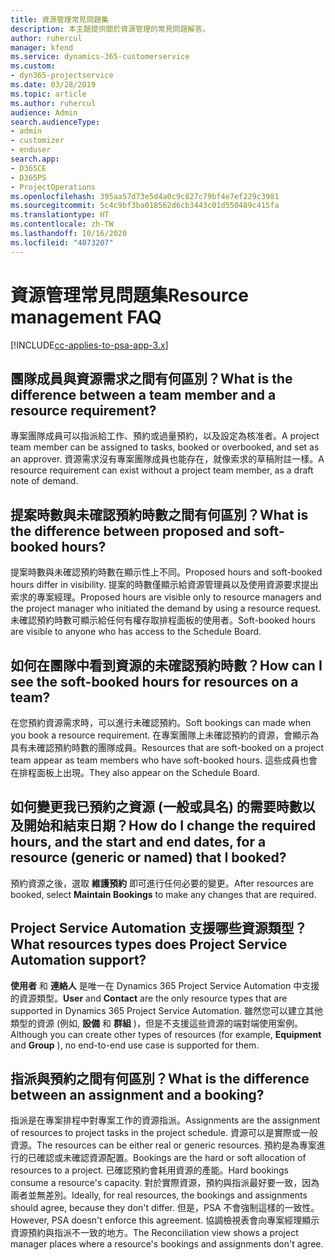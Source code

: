 ```yaml
---
title: 資源管理常見問題集
description: 本主題提供關於資源管理的常見問題解答。
author: ruhercul
manager: kfend
ms.service: dynamics-365-customerservice
ms.custom:
- dyn365-projectservice
ms.date: 03/28/2019
ms.topic: article
ms.author: ruhercul
audience: Admin
search.audienceType:
- admin
- customizer
- enduser
search.app:
- D365CE
- D365PS
- ProjectOperations
ms.openlocfilehash: 395aa57d73e5d4a0c9c827c79bf4e7ef229c3981
ms.sourcegitcommit: 5c4c9bf3ba018562d6cb3443c01d550489c415fa
ms.translationtype: HT
ms.contentlocale: zh-TW
ms.lasthandoff: 10/16/2020
ms.locfileid: "4073207"
---
```

# <a name="resource-management-faq"></a><span data-ttu-id="5fb6b-103">資源管理常見問題集</span><span class="sxs-lookup"><span data-stu-id="5fb6b-103">Resource management FAQ</span></span>

[!INCLUDE[cc-applies-to-psa-app-3.x](../includes/cc-applies-to-psa-app-3x.md)]

## <a name="what-is-the-difference-between-a-team-member-and-a-resource-requirement"></a><span data-ttu-id="5fb6b-104">團隊成員與資源需求之間有何區別？</span><span class="sxs-lookup"><span data-stu-id="5fb6b-104">What is the difference between a team member and a resource requirement?</span></span>

<span data-ttu-id="5fb6b-105">專案團隊成員可以指派給工作、預約或過量預約，以及設定為核准者。</span><span class="sxs-lookup"><span data-stu-id="5fb6b-105">A project team member can be assigned to tasks, booked or overbooked, and set as an approver.</span></span> <span data-ttu-id="5fb6b-106">資源需求沒有專案團隊成員也能存在，就像索求的草稿附註一樣。</span><span class="sxs-lookup"><span data-stu-id="5fb6b-106">A resource requirement can exist without a project team member, as a draft note of demand.</span></span> 

## <a name="what-is-the-difference-between-proposed-and-soft-booked-hours"></a><span data-ttu-id="5fb6b-107">提案時數與未確認預約時數之間有何區別？</span><span class="sxs-lookup"><span data-stu-id="5fb6b-107">What is the difference between proposed and soft-booked hours?</span></span>

<span data-ttu-id="5fb6b-108">提案時數與未確認預約時數在顯示性上不同。</span><span class="sxs-lookup"><span data-stu-id="5fb6b-108">Proposed hours and soft-booked hours differ in visibility.</span></span> <span data-ttu-id="5fb6b-109">提案的時數僅顯示給資源管理員以及使用資源要求提出索求的專案經理。</span><span class="sxs-lookup"><span data-stu-id="5fb6b-109">Proposed hours are visible only to resource managers and the project manager who initiated the demand by using a resource request.</span></span> <span data-ttu-id="5fb6b-110">未確認預約時數可顯示給任何有權存取排程面板的使用者。</span><span class="sxs-lookup"><span data-stu-id="5fb6b-110">Soft-booked hours are visible to anyone who has access to the Schedule Board.</span></span>

## <a name="how-can-i-see-the-soft-booked-hours-for-resources-on-a-team"></a><span data-ttu-id="5fb6b-111">如何在團隊中看到資源的未確認預約時數？</span><span class="sxs-lookup"><span data-stu-id="5fb6b-111">How can I see the soft-booked hours for resources on a team?</span></span>

<span data-ttu-id="5fb6b-112">在您預約資源需求時，可以進行未確認預約。</span><span class="sxs-lookup"><span data-stu-id="5fb6b-112">Soft bookings can made when you book a resource requirement.</span></span> <span data-ttu-id="5fb6b-113">在專案團隊上未確認預約的資源，會顯示為具有未確認預約時數的團隊成員。</span><span class="sxs-lookup"><span data-stu-id="5fb6b-113">Resources that are soft-booked on a project team appear as team members who have soft-booked hours.</span></span> <span data-ttu-id="5fb6b-114">這些成員也會在排程面板上出現。</span><span class="sxs-lookup"><span data-stu-id="5fb6b-114">They also appear on the Schedule Board.</span></span>

## <a name="how-do-i-change-the-required-hours-and-the-start-and-end-dates-for-a-resource-generic-or-named-that-i-booked"></a><span data-ttu-id="5fb6b-115">如何變更我已預約之資源 (一般或具名) 的需要時數以及開始和結束日期？</span><span class="sxs-lookup"><span data-stu-id="5fb6b-115">How do I change the required hours, and the start and end dates, for a resource (generic or named) that I booked?</span></span>

<span data-ttu-id="5fb6b-116">預約資源之後，選取 **維護預約** 即可進行任何必要的變更。</span><span class="sxs-lookup"><span data-stu-id="5fb6b-116">After resources are booked, select **Maintain Bookings** to make any changes that are required.</span></span>

## <a name="what-resources-types-does-project-service-automation-support"></a><span data-ttu-id="5fb6b-117">Project Service Automation 支援哪些資源類型？</span><span class="sxs-lookup"><span data-stu-id="5fb6b-117">What resources types does Project Service Automation support?</span></span>

<span data-ttu-id="5fb6b-118">**使用者** 和 **連絡人** 是唯一在 Dynamics 365 Project Service Automation 中支援的資源類型。</span><span class="sxs-lookup"><span data-stu-id="5fb6b-118">**User** and **Contact** are the only resource types that are supported in Dynamics 365 Project Service Automation.</span></span> <span data-ttu-id="5fb6b-119">雖然您可以建立其他類型的資源 (例如, **設備** 和 **群組** )，但是不支援這些資源的端對端使用案例。</span><span class="sxs-lookup"><span data-stu-id="5fb6b-119">Although you can create other types of resources (for example, **Equipment** and **Group** ), no end-to-end use case is supported for them.</span></span>

## <a name="what-is-the-difference-between-an-assignment-and-a-booking"></a><span data-ttu-id="5fb6b-120">指派與預約之間有何區別？</span><span class="sxs-lookup"><span data-stu-id="5fb6b-120">What is the difference between an assignment and a booking?</span></span>

<span data-ttu-id="5fb6b-121">指派是在專案排程中對專案工作的資源指派。</span><span class="sxs-lookup"><span data-stu-id="5fb6b-121">Assignments are the assignment of resources to project tasks in the project schedule.</span></span> <span data-ttu-id="5fb6b-122">資源可以是實際或一般資源。</span><span class="sxs-lookup"><span data-stu-id="5fb6b-122">The resources can be either real or generic resources.</span></span> <span data-ttu-id="5fb6b-123">預約是為專案進行的已確認或未確認資源配置。</span><span class="sxs-lookup"><span data-stu-id="5fb6b-123">Bookings are the hard or soft allocation of resources to a project.</span></span> <span data-ttu-id="5fb6b-124">已確認預約會耗用資源的產能。</span><span class="sxs-lookup"><span data-stu-id="5fb6b-124">Hard bookings consume a resource's capacity.</span></span> <span data-ttu-id="5fb6b-125">對於實際資源，預約與指派最好要一致，因為兩者並無差別。</span><span class="sxs-lookup"><span data-stu-id="5fb6b-125">Ideally, for real resources, the bookings and assignments should agree, because they don't differ.</span></span> <span data-ttu-id="5fb6b-126">但是，PSA 不會強制這樣的一致性。</span><span class="sxs-lookup"><span data-stu-id="5fb6b-126">However, PSA doesn't enforce this agreement.</span></span> <span data-ttu-id="5fb6b-127">協調檢視表會向專案經理顯示資源預約與指派不一致的地方。</span><span class="sxs-lookup"><span data-stu-id="5fb6b-127">The Reconciliation view shows a project manager places where a resource's bookings and assignments don't agree.</span></span>
